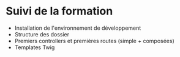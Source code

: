 
# Suivi de la formation

- Installation de l'environnement de développement
- Structure des dossier
- Premiers controllers et premières routes (simple + composées) 
- Templates Twig
